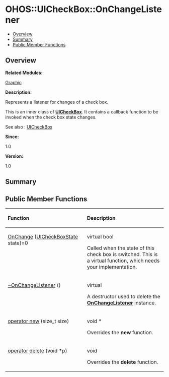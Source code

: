 # OHOS::UICheckBox::OnChangeListener<a name="ZH-CN_TOPIC_0000001055039540"></a>

-   [Overview](#section130697803165634)
-   [Summary](#section1890884532165634)
-   [Public Member Functions](#pub-methods)

## **Overview**<a name="section130697803165634"></a>

**Related Modules:**

[Graphic](Graphic.md)

**Description:**

Represents a listener for changes of a check box. 

This is an inner class of  **[UICheckBox](OHOS-UICheckBox.md)**. It contains a callback function to be invoked when the check box state changes.

See also
:   [UICheckBox](OHOS-UICheckBox.md) 

**Since:**

1.0

**Version:**

1.0

## **Summary**<a name="section1890884532165634"></a>

## Public Member Functions<a name="pub-methods"></a>

<a name="table1793616352165634"></a>
<table><thead align="left"><tr id="row2024494103165634"><th class="cellrowborder" valign="top" width="50%" id="mcps1.1.3.1.1"><p id="p344322251165634"><a name="p344322251165634"></a><a name="p344322251165634"></a>Function</p>
</th>
<th class="cellrowborder" valign="top" width="50%" id="mcps1.1.3.1.2"><p id="p754635683165634"><a name="p754635683165634"></a><a name="p754635683165634"></a>Description</p>
</th>
</tr>
</thead>
<tbody><tr id="row2057690462165634"><td class="cellrowborder" valign="top" width="50%" headers="mcps1.1.3.1.1 "><p id="p76825535165634"><a name="p76825535165634"></a><a name="p76825535165634"></a><a href="Graphic.md#ga373b76d4ce1aea6380f42ce78ecd59c3">OnChange</a> (<a href="Graphic.md#ga15a3f0302aded0e4d1584ddc6002335d">UICheckBoxState</a> state)=0</p>
</td>
<td class="cellrowborder" valign="top" width="50%" headers="mcps1.1.3.1.2 "><p id="p1368054971165634"><a name="p1368054971165634"></a><a name="p1368054971165634"></a>virtual bool </p>
<p id="p1903281907165634"><a name="p1903281907165634"></a><a name="p1903281907165634"></a>Called when the state of this check box is switched. This is a virtual function, which needs your implementation. </p>
</td>
</tr>
<tr id="row547728232165634"><td class="cellrowborder" valign="top" width="50%" headers="mcps1.1.3.1.1 "><p id="p1854510458165634"><a name="p1854510458165634"></a><a name="p1854510458165634"></a><a href="Graphic.md#gab2e7f64e07e70975baa571660687f6a1">~OnChangeListener</a> ()</p>
</td>
<td class="cellrowborder" valign="top" width="50%" headers="mcps1.1.3.1.2 "><p id="p1491668588165634"><a name="p1491668588165634"></a><a name="p1491668588165634"></a>virtual </p>
<p id="p521733748165634"><a name="p521733748165634"></a><a name="p521733748165634"></a>A destructor used to delete the <strong id="b969232589165634"><a name="b969232589165634"></a><a name="b969232589165634"></a><a href="OHOS-UICheckBox-OnChangeListener.md">OnChangeListener</a></strong> instance. </p>
</td>
</tr>
<tr id="row1689724476165634"><td class="cellrowborder" valign="top" width="50%" headers="mcps1.1.3.1.1 "><p id="p1608733664165634"><a name="p1608733664165634"></a><a name="p1608733664165634"></a><a href="Graphic.md#ga4854963aa969ee20a6cd174a70f5cd23">operator new</a> (size_t size)</p>
</td>
<td class="cellrowborder" valign="top" width="50%" headers="mcps1.1.3.1.2 "><p id="p164409858165634"><a name="p164409858165634"></a><a name="p164409858165634"></a>void * </p>
<p id="p1029904932165634"><a name="p1029904932165634"></a><a name="p1029904932165634"></a>Overrides the <strong id="b2047827076165634"><a name="b2047827076165634"></a><a name="b2047827076165634"></a>new</strong> function. </p>
</td>
</tr>
<tr id="row1348664984165634"><td class="cellrowborder" valign="top" width="50%" headers="mcps1.1.3.1.1 "><p id="p2039858712165634"><a name="p2039858712165634"></a><a name="p2039858712165634"></a><a href="Graphic.md#gadf1997a0f56ac2b220e7f0f8e8e0a6ef">operator delete</a> (void *p)</p>
</td>
<td class="cellrowborder" valign="top" width="50%" headers="mcps1.1.3.1.2 "><p id="p1082786775165634"><a name="p1082786775165634"></a><a name="p1082786775165634"></a>void </p>
<p id="p332756612165634"><a name="p332756612165634"></a><a name="p332756612165634"></a>Overrides the <strong id="b1516071910165634"><a name="b1516071910165634"></a><a name="b1516071910165634"></a>delete</strong> function. </p>
</td>
</tr>
</tbody>
</table>

